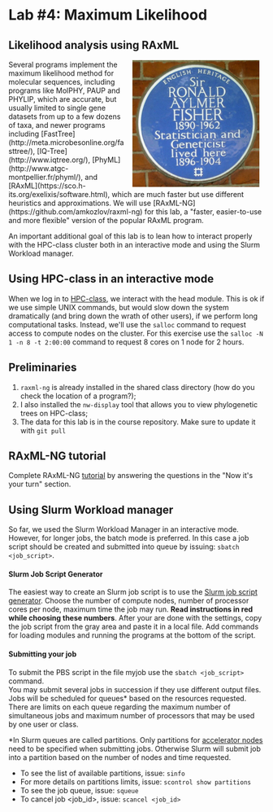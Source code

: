 # Lab #4: Maximum Likelihood
## Likelihood analysis using RAxML
<img src="./fisher.jpg" align="right" hspace="10">
Several programs implement the maximum likelihood method for molecular sequences,
including programs like MolPHY, PAUP and PHYLIP, which are accurate, but usually
limited to single gene datasets from up to a few dozens of taxa, and newer
programs including
[FastTree](http://meta.microbesonline.org/fasttree/),
[IQ-Tree](http://www.iqtree.org/),
[PhyML](http://www.atgc-montpellier.fr/phyml/), and
[RAxML](https://sco.h-its.org/exelixis/software.html), which are much faster but
use different heuristics and approximations. We will use
[RAxML-NG](https://github.com/amkozlov/raxml-ng) for this lab, a "faster,
easier-to-use and more flexible" version of the popular RAxML program.

An important additional goal of this lab is to lean how to interact properly
with the HPC-class cluster both in an interactive mode and using the Slurm
Workload manager.

## Using HPC-class in an interactive mode
When we log in to [HPC-class](https://www.hpc.iastate.edu/guides/classroom-hpc-cluster),
we interact with the head module. This is ok if we use simple UNIX commands, but
would slow down the system dramatically (and bring down the wrath of other users),
if we perform long computational tasks. Instead, we'll use the `salloc` command
to request access to compute nodes on the cluster. For this exercise use the
`salloc -N 1 -n 8 -t 2:00:00` command to request 8 cores on 1 node for 2 hours.

## Preliminaries
1. `raxml-ng` is already installed in the shared class directory (how do you check
  the location of a program?);
2. I also installed the `nw-display` tool that allows you to view phylogenetic
  trees on HPC-class;
3. The data for this lab is in the course repository. Make sure to update it with
 `git pull`

## RAxML-NG tutorial
Complete RAxML-NG [tutorial](./raxml-ng.md) by answering the questions in the
"Now it's your turn" section.

## Using Slurm Workload manager
So far, we used the Slurm Workload Manager in an interactive mode. However, for
longer jobs, the batch mode is preferred.  In this case a job script should be
created and submitted into queue by issuing: `sbatch <job_script>`.

#### Slurm Job Script Generator
The easiest way to create an Slurm job script is to use the
[Slurm job script generator](https://www.hpc.iastate.edu/guides/classroom-hpc-cluster/slurm-job-script-generator).
Choose the number of compute nodes, number of processor cores per node, maximum
time the job may run. **Read instructions in red while choosing these numbers**.
After your are done with the settings, copy the job script from the gray area
and paste it in a local file.  Add commands for loading modules and running the
programs at the bottom of the script.

#### Submitting your job
To submit the PBS script in the file myjob use the `sbatch <job_script>` command.  
You may submit several jobs in succession if they use different output files.
Jobs will be scheduled for queues* based on the resources requested. There are
limits on each queue regarding the maximum number of simultaneous jobs and
maximum number of processors that may be used by one user or class.

*In Slurm queues are called partitions. Only partitions for
[accelerator nodes](https://www.hpc.iastate.edu/guides/classroom-hpc-cluster/accelerator-nodes) need to be specified when submitting jobs. Otherwise Slurm will submit job into a partition
based on the number of nodes and time requested.

* To see the list of available partitions, issue: `sinfo`
* For more details on partitions limits, issue: `scontrol show partitions`
* To see the job queue, issue: `squeue`
* To cancel job \<job_id\>, issue: `scancel <job_id>`
